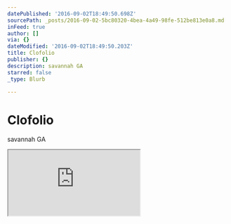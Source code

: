 ```yaml
---
datePublished: '2016-09-02T18:49:50.698Z'
sourcePath: _posts/2016-09-02-5bc80320-4bea-4a49-98fe-512be813e0a8.md
inFeed: true
author: []
via: {}
dateModified: '2016-09-02T18:49:50.203Z'
title: Clofolio
publisher: {}
description: savannah GA
starred: false
_type: Blurb

---
```

# Clofolio

savannah GA

<iframe src="https://the-grid.github.io/ed-userhtml/?g=eJwlzUEOwiAQQNGrkHHPgEqpSeldWpgKCUgyQHp9G13-zftLOngrJM4UenSgJ6VARErv2K9SDwOisXeASDK1Nob0tSCVnYKMveSbnc1T6wntyyh7n0H8vL1yIHZwYVvO9TxGzs0z0Wdd8L9cvzK2Jwo" style=""></iframe>